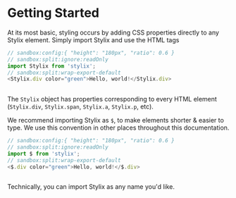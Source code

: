 # Getting Started

At its most basic, styling occurs by adding CSS properties directly to any Stylix element. Simply import Stylix and use the HTML tags 

```typescript jsx
// sandbox:config:{ "height": "180px", "ratio": 0.6 }
// sandbox:split:ignore:readOnly
import Stylix from 'stylix';
// sandbox:split:wrap-export-default
<Stylix.div color="green">Hello, world!</Stylix.div>
 
```

The `Stylix` object has properties corresponding to every HTML element (`Stylix.div`, `Stylix.span`, `Stylix.a`, `Stylix.p`, etc).

We recommend importing Stylix as `$`, to make elements shorter & easier to type. We use this
convention in other places throughout this documentation.

```typescript jsx
// sandbox:config:{ "height": "180px", "ratio": 0.6 }
// sandbox:split:ignore:readOnly
import $ from 'stylix';
// sandbox:split:wrap-export-default
<$.div color="green">Hello, world!</$.div>
 
```

Technically, you can import Stylix as any name you'd like.
